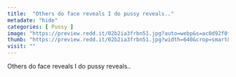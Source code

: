 ```yaml
---
title:  "Others do face reveals I do pussy reveals.."
metadate: "hide"
categories: [ Pussy ]
image: "https://preview.redd.it/02b2ia3frbn51.jpg?auto=webp&s=ac0d92f0fd14da3c22c93f8abd5e458a7075aa1b"
thumb: "https://preview.redd.it/02b2ia3frbn51.jpg?width=640&crop=smart&auto=webp&s=ff9ccaeff27ca0530c26a7d47e83e79a440eafa6"
visit: ""
---
```

Others do face reveals I do pussy reveals..
